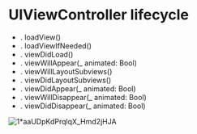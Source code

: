 # UIViewController lifecycle



- . loadView()
- . loadViewIfNeeded()
- . viewDidLoad()
- . viewWillAppear(_ animated: Bool)
- . viewWillLayoutSubviews()
- . viewDidLayoutSubviews()
- . viewDidAppear(_ animated: Bool)
- . viewWillDisappear(_ animated: Bool)
- . viewDidDisappear(_ animated: Bool)



![1*aaUDpKdPrqlqX_Hmd2jHJA](https://miro.medium.com/max/1380/1*aaUDpKdPrqlqX_Hmd2jHJA.png)
